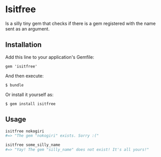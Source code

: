 # Isitfree

Is a silly tiny gem that checks if there is a gem registered with the name sent as an argument.

## Installation

Add this line to your application's Gemfile:

    gem 'isitfree'

And then execute:

    $ bundle

Or install it yourself as:

    $ gem install isitfree

## Usage

```bash
isitfree nokogiri
#=> "The gem "nokogiri" exists. Sorry :("

isitfree some_silly_name
#=> "Yay! The gem "silly_name" does not exist! It's all yours!"
```
